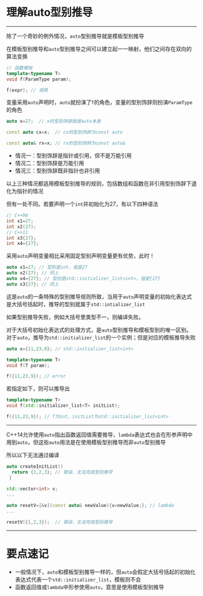 # 理解auto型别推导

---

除了一个奇妙的例外情况，`auto`型别推导就是模板型别推导

在模板型别推导和`auto`型别推导之间可以建立起一一映射，他们之间存在双向的算法变换

```cpp
// 函数模板
template<typename T>
void f(ParamType param);

f(expr); // 调用
```

变量采用`auto`声明时，`auto`就扮演了`T`的角色，变量的型别饰辞则扮演`ParamType`的角色

```cpp
auto x=27;  // x的型别饰辞就是auto本身

const auto cx=x;  // cx的型别饰辞为const auto

const auto& rx=x; // rx的型别饰辞为const auto&
```

- 情况一：型别饰辞是指针或引用，但不是万能引用
- 情况二：型别饰辞是万能引用
- 情况三：型别饰辞既非指针也非引用

以上三种情况都适用模板型别推导的规则，包括数组和函数在非引用型别饰辞下退化为指针的情况

但有一处不同。若要声明一个`int`并初始化为27，有以下四种语法

```cpp
// C++98
int x1=27;
int x2(27);
// C++11
int x3{27};
int x4={27};
```

采用`auto`声明变量相比采用固定型别声明变量更有优势，此时！

```cpp
auto x1=27; // 型别是int，值是27
auto x2(27); // 同上
auto x4={27}; // 型别是std::initializer_list<int>，值是{27}
auto x3{27}; // 同上
```

这是`auto`的一条特殊的型别推导规则所致，当用于`auto`声明变量的初始化表达式是大括号括起时，推导的型别就属于`std::intializer_list`

如果型别推导失败，例如大括号里类型不一，则编译失败。

对于大括号初始化表达式的处理方式，是`auto`型别推导和模板型别的唯一区别。对于`auto`，推导为`std::initializer_list`的一个实例；但是对应的模板推导失败

```cpp
auto x={11,23,9}; // std::initializer_list<int>

template<typename T>
void f(T param);

f({11,23,9}); // error
```

若指定如下，则可以推导出

```cpp
template<typename T>
void f(std::initializer_list<T> initList);

f({11,23,9}); // T为int，initList为std::initializer_list<int> 
```

---

C++14允许使用`auto`指出函数返回值需要推导，`lambda`表达式也会在形参声明中用到`auto`，但这些`auto`用法是在使用模板型别推导而非`auto`型别推导

所以以下无法通过编译

```cpp
auto createInitList()
  return {1,2,3}; // 错误，无法完成型别推导
 }
 
std::vector<int> v;
...

auto resetV=[&v](const auto& newValue){v=newValue;}; // lambda
...

resetV({1,2,3});  // 错误，无法完成型别推导
```

---

# 要点速记

- 一般情况下，`auto`和模板型别推导一样的，但`auto`会假定大括号括起的初始化表达式代表一个`std::initializer_list`，模板则不会
- 函数返回值或`lambda`中形参使用`auto`，意思是使用模板型别推导
